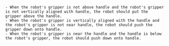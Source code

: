 
    - When the robot's gripper is not above handle and the robot's gripper is not vertically aligned with handle, the robot should put the gripper above the handle.
    - When the robot's gripper is vertically aligned with the handle and the robot's gripper is not near handle, the robot should push the gripper down onto handle. 
    - When the robot's gripper is near the handle and the handle is below the robot's gripper, the robot should push down onto handle.